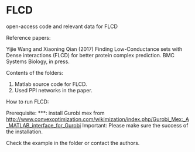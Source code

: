 # FLCD

open-access code and relevant data for FLCD

Reference papers: 

Yijie Wang and Xiaoning Qian (2017) Finding Low-Conductance sets with Dense interactions (FLCD) for better protein complex prediction. BMC Systems Biology, in press.


Contents of the folders:

1. Matlab source code for FLCD.
2. Used PPI networks in the paper.


How to run FLCD:

Prerequisite: 
***: install Gurobi mex from http://www.convexoptimization.com/wikimization/index.php/Gurobi_Mex:_A_MATLAB_interface_for_Gurobi
Important: Please make sure the success of the installation.


Check the example in the folder or contact the authors. 

